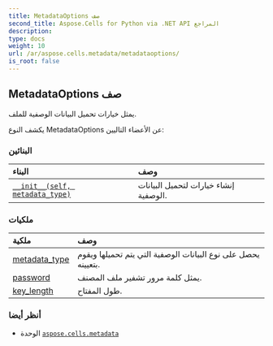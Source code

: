 ```yaml
---
title: MetadataOptions صف
second_title: Aspose.Cells for Python via .NET API المراجع
description:
type: docs
weight: 10
url: /ar/aspose.cells.metadata/metadataoptions/
is_root: false
---
```

##  MetadataOptions صف
يمثل خيارات تحميل البيانات الوصفية للملف.



يكشف النوع MetadataOptions عن الأعضاء التاليين:

###  البنائين
| البناء| وصف|
| :- | :- |
| [`__init__(self, metadata_type)`](/cells/python-net/ar/aspose.cells.metadata/metadataoptions/__init__/#aspose.cells.metadata.metadatatype) | إنشاء خيارات لتحميل البيانات الوصفية.|


###  ملكيات
| ملكية| وصف|
| :- | :- |
| [metadata_type](/cells/python-net/ar/aspose.cells.metadata/metadataoptions/metadata_type) | يحصل على نوع البيانات الوصفية التي يتم تحميلها ويقوم بتعيينه.|
| [password](/cells/python-net/ar/aspose.cells.metadata/metadataoptions/password) | يمثل كلمة مرور تشفير ملف المصنف.|
| [key_length](/cells/python-net/ar/aspose.cells.metadata/metadataoptions/key_length) | طول المفتاح.|



###  أنظر أيضا
* الوحدة [`aspose.cells.metadata`](..)
